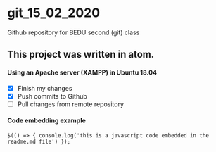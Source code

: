# git_15_02_2020
Github repository for BEDU second (git) class

## This project was written in atom.
#### Using an Apache server (XAMPP) in Ubuntu 18.04

- [x] Finish my changes
- [x] Push commits to Github
- [ ] Pull changes from remote repository

#### Code embedding example
``` $(() => { console.log('this is a javascript code embedded in the readme.md file') }); ```
